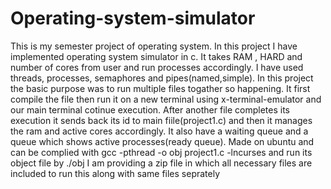 # Operating-system-simulator
This is my semester project of operating system. In this project I have implemented operating system simulator in c.
It takes RAM , HARD and number of cores from user and run processes accordingly.
I have used threads, processes, semaphores and pipes(named,simple).
In this project the basic purpose was to run multiple files togather so happening.
It first compile the file then run it on a new terminal using x-terminal-emulator and our main terminal cotinue execution.
After another file completes its execution it sends back its id to main fiile(project1.c) and then it manages the ram and active cores accordingly.
It also have a waiting queue and a queue which shows active processes(ready queue).
Made on ubuntu and can be complied with  gcc  -pthread -o obj project1.c -lncurses and run its object file by ./obj
I am providing a zip file in which all necessary files are included to run this along with same files seprately
